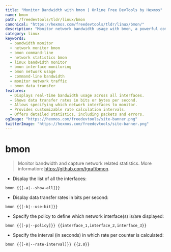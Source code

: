```yaml
---
title: "Monitor Bandwidth with bmon | Online Free DevTools by Hexmos"
name: bmon
path: /freedevtools/tldr/linux/bmon
canonical: "https://hexmos.com/freedevtools/tldr/linux/bmon/"
description: "Monitor network bandwidth usage with bmon, a powerful command-line tool providing detailed network statistics.  Free online tool, no registration required."
category: linux
keywords:
  - bandwidth monitor
  - network monitor bmon
  - bmon command-line
  - network statistics bmon
  - linux bandwidth monitor
  - bmon interface monitoring
  - bmon network usage
  - command-line bandwidth
  - monitor network traffic
  - bmon data transfer
features:
  - Displays real-time bandwidth usage across all interfaces.
  - Shows data transfer rates in bits or bytes per second.
  - Allows specifying which network interfaces to monitor.
  - Provides customizable rate calculation intervals.
  - Offers detailed statistics, including packets and errors.
ogImage: "https://hexmos.com/freedevtools/site-banner.png"
twitterImage: "https://hexmos.com/freedevtools/site-banner.png"
---
```


# bmon

> Monitor bandwidth and capture network related statistics.
> More information: <https://github.com/tgraf/bmon>.

- Display the list of all the interfaces:

`bmon {{[-a|--show-all]}}`

- Display data transfer rates in bits per second:

`bmon {{[-b|--use-bit]}}`

- Specify the policy to define which network interface(s) is/are displayed:

`bmon {{[-p|--policy]}} {{interface_1,interface_2,interface_3}}`

- Specify the interval (in seconds) in which rate per counter is calculated:

`bmon {{[-R|--rate-interval]}} {{2.0}}`
